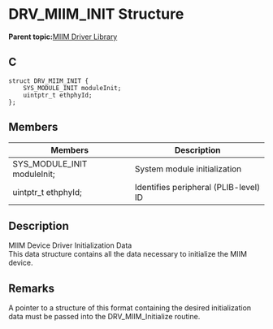 # DRV\_MIIM\_INIT Structure

**Parent topic:**[MIIM Driver Library](GUID-A8906C8D-A608-4572-AE74-1E517DD2B0BE.md)

## C

```
struct DRV_MIIM_INIT { 
    SYS_MODULE_INIT moduleInit; 
    uintptr_t ethphyId; 
}; 
```

## Members

|Members|Description|
|-------|-----------|
|SYS\_MODULE\_INIT moduleInit;|System module initialization|
|uintptr\_t ethphyId;|Identifies peripheral \(PLIB-level\) ID|

## Description

MIIM Device Driver Initialization Data<br />This data structure contains all the data necessary to initialize the MIIM device.

## Remarks

A pointer to a structure of this format containing the desired initialization data must be passed into the DRV\_MIIM\_Initialize routine.

